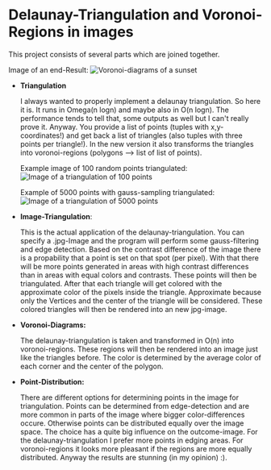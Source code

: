 # Delaunay-Triangulation and Voronoi-Regions in images
This project consists of several parts which are joined together.

Image of an end-Result:
![Voronoi-diagrams of a sunset](https://github.com/MauriceGit/Delaunay_Triangulation/blob/master/Screenshots/voronoi_equal_distributed_sunset_3.jpg "Voronoi diagrams of a sunset picture")


* **Triangulation**

    I always wanted to properly implement a delaunay triangulation. So here it is. It runs in
    Omega(n logn) and maybe also in O(n logn). The performance tends to tell that, some outputs
    as well but I can't really prove it.
    Anyway. You provide a list of points (tuples with x,y-coordinates!) and get back a list of
    triangles (also tuples with three points per triangle!).
    In the new version it also transforms the triangles into voronoi-regions 
    (polygons --> list of list of points).

    Example image of 100 random points triangulated:
    ![Image of a triangulation of 100 points](https://github.com/MauriceGit/Delaunay_Triangulation/blob/master/Screenshots/100Points.jpg "Triangulation of 100 random points")
    
    Example of 5000 points with gauss-sampling triangulated:
    ![Image of a triangulation of 5000 points](https://github.com/MauriceGit/Delaunay_Triangulation/blob/master/Screenshots/triangle_gauss_big.jpg "Triangulation of 5000 points")


* **Image-Triangulation**:

    This is the actual application of the delaunay-triangulation. You can specify a .jpg-Image
    and the program will perform some gauss-filtering and edge detection. Based on the contrast
    difference of the image there is a propability that a point is set on that spot (per pixel).
    With that there will be more points generated in areas with high contrast differences than
    in areas with equal colors and contrasts.
    These points will then be triangulated.
    After that each triangle will get colored with the approximate color of the pixels inside
    the triangle. Approximate because only the Vertices and the center of the triangle will be
    considered.
    These colored triangles will then be rendered into an new jpg-image.

* **Voronoi-Diagrams:**

    The delaunay-triangulation is taken and transformed in O(n) into voronoi-regions.
    These regions will then be rendered into an image just like the triangles before.
    The color is determined by the average color of each corner and the center of the
    polygon.

* **Point-Distribution:**

    There are different options for determining points in the image for triangulation.
    Points can be determined from edge-detection and are more common in parts of the image
    where bigger color-differences occure.
    Otherwise points can be distributed equally over the image space.
    The choice has a quite big influence on the outcome-image. For the delaunay-triangulation
    I prefer more points in edging areas. For voronoi-regions it looks more pleasant if the
    regions are more equally distributed.
    Anyway the results are stunning (in my opinion) :).

